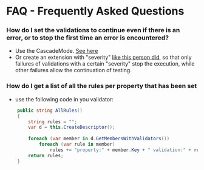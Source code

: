 # FAQ - Frequently Asked Questions

### How do I set the validations to continue even if there is an error, or to stop the first time an error is encountered?
* Use the CascadeMode. [See here](https://github.com/JeremySkinner/FluentValidation/wiki/Configuring-a-Validator#setting-the-cascade-mode)
* Or create an extension with "severity" [like this person did](https://fluentvalidation.codeplex.com/discussions/355890), so that only failures of validations with a certain "severity" stop the execution, while other failures allow the continuation of testing.   

### How do I get a list of all the rules per property that has been set
* use the following code in you validator: 

```C#
    public string AllRules()  
    {  
        string rules = "";  
        var d = this.CreateDescriptor();  
  
        foreach (var member in d.GetMembersWithValidators())  
            foreach (var rule in member)  
                rules += "property:" + member.Key + " validation:" + rule +  Environment.NewLine;  
        return rules;  
    }
```

